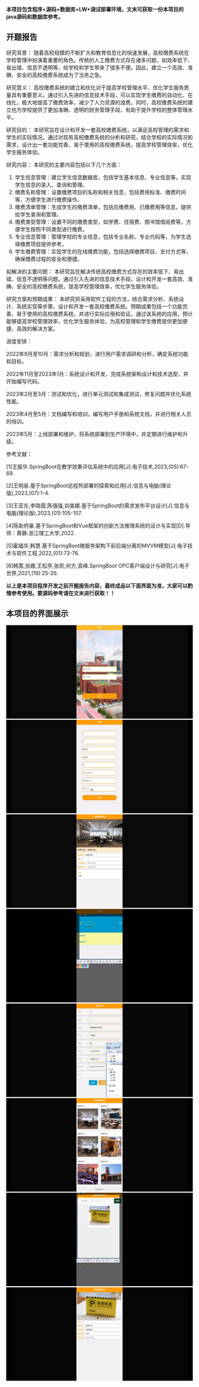 ****本项目包含程序+源码+数据库+LW+调试部署环境，文末可获取一份本项目的java源码和数据库参考。****

## ******开题报告******

研究背景：
随着高校规模的不断扩大和教育信息化的快速发展，高校缴费系统在学校管理中扮演着重要的角色。传统的人工缴费方式存在诸多问题，如效率低下、易出错、信息不透明等，给学校和学生带来了很多不便。因此，建立一个高效、准确、安全的高校缴费系统成为了当务之急。

研究意义：
高校缴费系统的建立和优化对于提高学校管理水平、优化学生服务质量具有重要意义。通过引入先进的信息技术手段，可以实现学生缴费的自动化、在线化，极大地提高了缴费效率，减少了人力资源的浪费。同时，高校缴费系统的建立也为学校提供了更加准确、透明的财务管理手段，有助于提升学校的整体管理水平。

研究目的：
本研究旨在设计和开发一套高校缴费系统，以满足高校管理的需求和学生的实际情况。通过对现有高校缴费系统的分析和研究，结合学校的实际情况和需求，设计出一套功能完善、易于使用的高校缴费系统，提高学校管理效率，优化学生服务体验。

研究内容： 本研究的主要内容包括以下几个方面：

  1. 学生信息管理：建立学生信息数据库，包括学生基本信息、专业信息等，实现学生信息的录入、查询和管理。
  2. 缴费名称管理：设置缴费项目的名称和相关信息，包括费用标准、缴费时间等，方便学生进行缴费操作。
  3. 缴费清单管理：生成学生的缴费清单，包括应缴费用、已缴费用等信息，提供给学生查询和管理。
  4. 缴费类型管理：设置不同的缴费类型，如学费、住宿费、图书馆借阅费等，方便学生按照不同类型进行缴费。
  5. 专业信息管理：管理学校的专业信息，包括专业名称、专业代码等，为学生选择缴费项目提供参考。
  6. 学生缴费管理：实现学生的在线缴费功能，包括选择缴费项目、支付方式等，确保缴费过程的安全和便捷。

拟解决的主要问题：
本研究旨在解决传统高校缴费方式存在的效率低下、易出错、信息不透明等问题。通过引入先进的信息技术手段，设计和开发一套高效、准确、安全的高校缴费系统，提高学校管理效率，优化学生服务体验。

研究方案和预期成果：
本研究将采用软件工程的方法，结合需求分析、系统设计、系统实现等步骤，设计和开发一套高校缴费系统。预期成果包括一个功能完善、易于使用的高校缴费系统，并进行实际应用和验证。通过该系统的应用，预计能够提高学校管理效率，优化学生服务体验，为高校管理和学生缴费提供更加便捷、高效的解决方案。

进度安排：

2022年9月至10月：需求分析和规划，进行用户需求调研和分析，确定系统功能和目标。

2022年11月至2023年1月：系统设计和开发，完成系统架构设计和技术选型，并开始编写代码。

2023年2月至3月：测试和优化，进行单元测试和集成测试，修复问题并优化系统性能。

2023年4月至5月：文档编写和培训，编写用户手册和系统文档，并进行相关人员的培训。

2023年5月：上线部署和维护，将系统部署到生产环境中，并定期进行维护和升级。

参考文献：

[1]王振华.SpringBoot在教学效果评估系统中的应用[J].电子技术,2023,(05):67-69.

[2]王明泉.基于SpringBoot远程热部署的探索和应用[J].信息与电脑(理论版),2023,(07):1-4.

[3]王亚东,李晓霞,陈强强,剡美娜.基于SpringBoot的需求发布平台设计[J].信息与电脑(理论版),2023,(01):105-107.

[4]陈新府豪.基于SpringBoot和Vue框架的创新方法推理系统的设计与实现[D].导师：黄静.浙江理工大学,2022.

[5]霍福华,韩慧.基于SpringBoot微服务架构下前后端分离的MVVM模型[J].电子技术与软件工程,2022,(01):73-76.

[6]韩策,张娜,王松亭,张凯,何方,袁峰.SpringBoot OPC客户端设计与研究[J].电子世界,2021,(19):25-26.

****以上是本项目程序开发之前开题报告内容，最终成品以下面界面为准，大家可以酌情参考使用。要源码参考请在文末进行获取！！****

## ******本项目的界面展示******

![](./res/d0fd12803a13446bad542704a683bcd1.png)![](./res/1e4bedd9a2e442a1936f3018c4a58fbd.png)![](./res/e5ee424f7556430b945e03e0376e8486.png)![](./res/4350262908d54f7296b0c659a274784f.png)![](./res/718bda3e16554fe68b7c5245a18d9ee4.png)![](./res/e6f885c5dfca41efbb0a2d26df7348c4.png)![](./res/792f2ba2499b47749d0fc15ba1ed8437.png)![](./res/1bee984bb86f40aa88f8a5465d83d87b.png)

